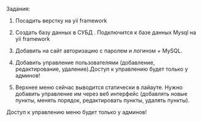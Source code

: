 Задания:

1) Посадить верстку на yii framework

2) Создать базу данных в СУБД . Подключится к базе данных Mysql на yii framework

3) Добавить на сайт авторизацию с паролем и логином + MySQL.

4) Добавить управление пользователями (добавление, редактирование, удаление).Доступ к управлению будет только у админов!

5) Верхнее меню сейчас выводится статически в лайауте. Нужно добавить управление им через веб интерфейс (добавлять новые пункты, менять порядок, редактировать пункты, удалять пункты).

Доступ к управлению меню будет только у админов!
